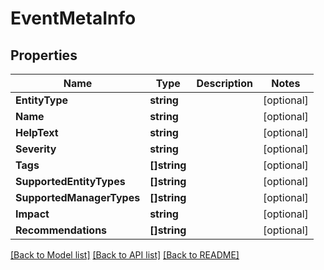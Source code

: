# EventMetaInfo

## Properties

Name | Type | Description | Notes
------------ | ------------- | ------------- | -------------
**EntityType** | **string** |  | [optional] 
**Name** | **string** |  | [optional] 
**HelpText** | **string** |  | [optional] 
**Severity** | **string** |  | [optional] 
**Tags** | **[]string** |  | [optional] 
**SupportedEntityTypes** | **[]string** |  | [optional] 
**SupportedManagerTypes** | **[]string** |  | [optional] 
**Impact** | **string** |  | [optional] 
**Recommendations** | **[]string** |  | [optional] 

[[Back to Model list]](../README.md#documentation-for-models) [[Back to API list]](../README.md#documentation-for-api-endpoints) [[Back to README]](../README.md)


